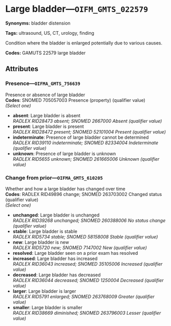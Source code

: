 # Large bladder—`OIFM_GMTS_022579`

**Synonyms:** bladder distension

**Tags:** ultrasound, US, CT, urology, finding

Condition where the bladder is enlarged potentially due to various causes.

**Codes:** GAMUTS 22579 large bladder

## Attributes

### Presence—`OIFMA_GMTS_756639`

Presence or absence of large bladder  
**Codes**: SNOMED 705057003 Presence (property) (qualifier value)  
*(Select one)*

- **absent**: Large bladder is absent  
_RADLEX RID28473 absent; SNOMED 2667000 Absent (qualifier value)_
- **present**: Large bladder is present  
_RADLEX RID28472 present; SNOMED 52101004 Present (qualifier value)_
- **indeterminate**: Presence of large bladder cannot be determined  
_RADLEX RID39110 indeterminate; SNOMED 82334004 Indeterminate (qualifier value)_
- **unknown**: Presence of large bladder is unknown  
_RADLEX RID5655 unknown; SNOMED 261665006 Unknown (qualifier value)_

### Change from prior—`OIFMA_GMTS_610205`

Whether and how a large bladder has changed over time  
**Codes**: RADLEX RID49896 change; SNOMED 263703002 Changed status (qualifier value)  
*(Select one)*

- **unchanged**: Large bladder is unchanged  
_RADLEX RID39268 unchanged; SNOMED 260388006 No status change (qualifier value)_
- **stable**: Large bladder is stable  
_RADLEX RID5734 stable; SNOMED 58158008 Stable (qualifier value)_
- **new**: Large bladder is new  
_RADLEX RID5720 new; SNOMED 7147002 New (qualifier value)_
- **resolved**: Large bladder seen on a prior exam has resolved  
- **increased**: Large bladder has increased  
_RADLEX RID36043 increased; SNOMED 35105006 Increased (qualifier value)_
- **decreased**: Large bladder has decreased  
_RADLEX RID36044 decreased; SNOMED 1250004 Decreased (qualifier value)_
- **larger**: Large bladder is larger  
_RADLEX RID5791 enlarged; SNOMED 263768009 Greater (qualifier value)_
- **smaller**: Large bladder is smaller  
_RADLEX RID38669 diminished; SNOMED 263796003 Lesser (qualifier value)_